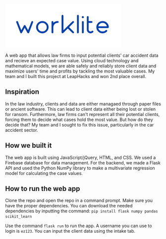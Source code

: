 ![](static/img/logo.PNG)

A web app that allows law firms to input potential clients' car accident data and recieve an expected case value. Using cloud technology and mathematical models, we are able safely and reliably store client data and maximize users' time and profits by tackling the most valuable cases. My team and I built this project at LeapHacks and won 2nd place overall.

## Inspiration
In the law industry, clients and data are either managaed through paper files or ancient software. This can lead to client data either being lost or stolen for ransom. Furthermore, law firms can't represent all their potential clients, forcing them to decide what cases hold the most value. But how do they decide that? My team and I sought to fix this issue, particularly in the car accident sector.

## How we built it
The web app is built using JavaScript/jQuery, HTML, and CSS. We used a Firebase database for data management. For the backend, we made a Flask API and used the Python NumPy library to make a multivariate regression model for calculating the case values.

## How to run the web app
Clone the repo and open the repo in a command prompt. Make sure you have the proper dependencies. You can download the needed dependencies by inputting the command:
`pip install flask numpy pandas scikit_learn`

Use the command `flask run` to run the app. A username you can use to login is `ez123`. You can input the client data using the intake tab.

